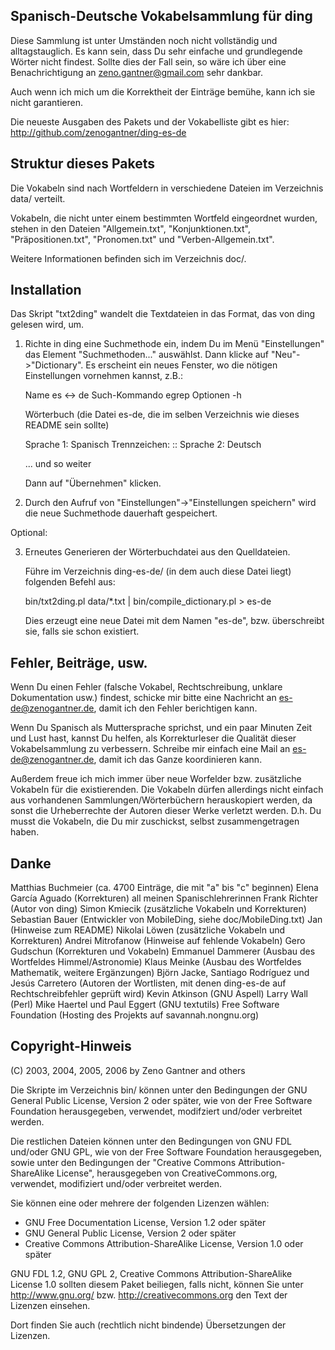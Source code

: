 Spanisch-Deutsche Vokabelsammlung für ding
------------------------------------------

Diese Sammlung ist unter Umständen noch nicht vollständig und alltagstauglich.
Es kann sein, dass Du sehr einfache und grundlegende Wörter nicht
findest. Sollte dies der Fall sein, so wäre ich über eine Benachrichtigung
an zeno.gantner@gmail.com sehr dankbar.

Auch wenn ich mich um die Korrektheit der Einträge bemühe, kann ich sie nicht
garantieren.


Die neueste Ausgaben des Pakets und der Vokabelliste gibt es hier:
http://github.com/zenogantner/ding-es-de



Struktur dieses Pakets
----------------------

Die Vokabeln sind nach Wortfeldern in verschiedene Dateien im Verzeichnis
data/ verteilt.

Vokabeln, die nicht unter einem bestimmten Wortfeld eingeordnet wurden,
stehen in den Dateien "Allgemein.txt", "Konjunktionen.txt", "Präpositionen.txt",
"Pronomen.txt" und "Verben-Allgemein.txt".

Weitere Informationen befinden sich im Verzeichnis doc/.


Installation
------------
Das Skript "txt2ding" wandelt die Textdateien in das Format, das von ding
gelesen wird, um.

1. Richte in ding eine Suchmethode ein, indem Du im Menü "Einstellungen"
   das Element "Suchmethoden..." auswählst. Dann klicke auf "Neu"->"Dictionary".
   Es erscheint ein neues Fenster, wo die nötigen Einstellungen vornehmen
   kannst, z.B.:

     Name		es <-> de
     Such-Kommando	egrep
     Optionen		-h

     Wörterbuch		(die Datei es-de, die im selben Verzeichnis wie
                         dieses README sein sollte)

     Sprache 1:		Spanisch
     Trennzeichen:	::
     Sprache 2:		Deutsch

     ... und so weiter

   Dann auf "Übernehmen" klicken.

2. Durch den Aufruf von "Einstellungen"->"Einstellungen speichern" wird die
   neue Suchmethode dauerhaft gespeichert.

Optional:

3. Erneutes Generieren der Wörterbuchdatei aus den Quelldateien.

   Führe im Verzeichnis ding-es-de/ (in dem auch diese Datei liegt)
   folgenden Befehl aus:

   bin/txt2ding.pl data/*.txt | bin/compile_dictionary.pl > es-de

   Dies erzeugt eine neue Datei mit dem Namen "es-de", bzw. überschreibt
   sie, falls sie schon existiert.


Fehler, Beiträge, usw.
----------------------

Wenn Du einen Fehler (falsche Vokabel, Rechtschreibung, unklare Dokumentation
usw.) findest, schicke mir bitte eine Nachricht an es-de@zenogantner.de,
damit ich den Fehler berichtigen kann.

Wenn Du Spanisch als Muttersprache sprichst, und ein paar Minuten Zeit und Lust
hast, kannst Du helfen, als Korrekturleser die Qualität dieser Vokabelsammlung
zu verbessern. Schreibe mir einfach eine Mail an es-de@zenogantner.de, damit
ich das Ganze koordinieren kann.

Außerdem freue ich mich immer über neue Worfelder bzw. zusätzliche Vokabeln
für die existierenden. Die Vokabeln dürfen allerdings nicht einfach aus
vorhandenen Sammlungen/Wörterbüchern herauskopiert werden, da sonst die
Urheberrechte der Autoren dieser Werke verletzt werden. D.h. Du musst die
Vokabeln, die Du mir zuschickst, selbst zusammengetragen haben.


Danke
-----

Matthias Buchmeier (ca. 4700 Einträge, die mit "a" bis "c" beginnen)
Elena García Aguado (Korrekturen)
all meinen Spanischlehrerinnen
Frank Richter (Autor von ding)
Simon Kmiecik (zusätzliche Vokabeln und Korrekturen)
Sebastian Bauer (Entwickler von MobileDing, siehe doc/MobileDing.txt)
Jan (Hinweise zum README)
Nikolai Löwen (zusätzliche Vokabeln und Korrekturen)
Andrei Mitrofanow (Hinweise auf fehlende Vokabeln)
Gero Gudschun (Korrekturen und Vokabeln)
Emmanuel Dammerer (Ausbau des Wortfeldes Himmel/Astronomie)
Klaus Meinke (Ausbau des Wortfeldes Mathematik, weitere Ergänzungen)
Björn Jacke, Santiago Rodríguez und Jesús Carretero (Autoren der Wortlisten,
mit denen ding-es-de auf Rechtschreibfehler geprüft wird)
Kevin Atkinson (GNU Aspell)
Larry Wall (Perl)
Mike Haertel und Paul Eggert (GNU textutils)
Free Software Foundation (Hosting des Projekts auf savannah.nongnu.org)


Copyright-Hinweis
-----------------

(C) 2003, 2004, 2005, 2006 by Zeno Gantner and others

Die Skripte im Verzeichnis bin/ können unter den Bedingungen der GNU General
Public License, Version 2 oder später, wie von der Free Software Foundation
herausgegeben, verwendet, modifziert und/oder verbreitet werden.

Die restlichen Dateien können unter den Bedingungen von GNU FDL und/oder
GNU GPL, wie von der Free Software Foundation herausgegeben, sowie unter
den Bedingungen der "Creative Commons Attribution-ShareAlike License",
herausgegeben von CreativeCommons.org, verwendet, modifiziert und/oder
verbreitet werden.

Sie können eine oder mehrere der folgenden Lizenzen wählen:
 * GNU Free Documentation License, Version 1.2 oder später
 * GNU General Public License, Version 2 oder später
 * Creative Commons Attribution-ShareAlike License, Version 1.0 oder später

GNU FDL 1.2, GNU GPL 2, Creative Commons Attribution-ShareAlike License  1.0
sollten diesem Paket beiliegen, falls nicht, können Sie unter
http://www.gnu.org/ bzw. http://creativecommons.org den Text der Lizenzen
einsehen.

Dort finden Sie auch (rechtlich nicht bindende) Übersetzungen der Lizenzen.

